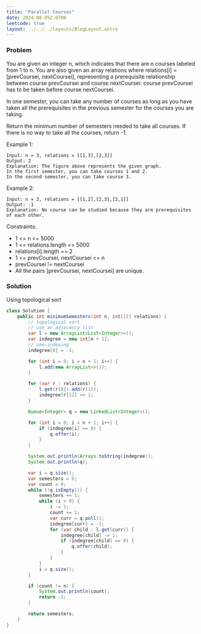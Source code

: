 ```yaml
---
title: "Parallel Courses"
date: 2024-08-05Z-0700
leetcode: true
layout: ../../../layouts/BlogLayout.astro
---
```


### Problem

You are given an integer n, which indicates that there are n courses labeled from 1 to n. You are also given an array relations where relations[i] = [prevCoursei, nextCoursei], representing a prerequisite relationship between course prevCoursei and course nextCoursei: course prevCoursei has to be taken before course nextCoursei.

In one semester, you can take any number of courses as long as you have taken all the prerequisites in the previous semester for the courses you are taking.

Return the minimum number of semesters needed to take all courses. If there is no way to take all the courses, return -1.

Example 1:

```text
Input: n = 3, relations = [[1,3],[2,3]]
Output: 2
Explanation: The figure above represents the given graph.
In the first semester, you can take courses 1 and 2.
In the second semester, you can take course 3.
```

Example 2:

```text
Input: n = 3, relations = [[1,2],[2,3],[3,1]]
Output: -1
Explanation: No course can be studied because they are prerequisites of each other.
```

Constraints:

- 1 <= n <= 5000
- 1 <= relations.length <= 5000
- relations[i].length == 2
- 1 <= prevCoursei, nextCoursei <= n
- prevCoursei != nextCoursei
- All the pairs [prevCoursei, nextCoursei] are unique.

### Solution

Using topological sort

```java
class Solution {
    public int minimumSemesters(int n, int[][] relations) {
        // topological sort
        // use an adjacency list
        var l = new ArrayList<List<Integer>>();
        var indegree = new int[n + 1];
        // one-indexing
        indegree[0] = -1;

        for (int i = 0; i < n + 1; i++) {
            l.add(new ArrayList<>());
        }

        for (var r : relations) {
            l.get(r[0]).add(r[1]);
            indegree[r[1]] += 1;
        }

        Queue<Integer> q = new LinkedList<Integer>();

        for (int i = 0; i < n + 1; i++) {
            if (indegree[i] == 0) {
                q.offer(i);
            }
        }

        System.out.println(Arrays.toString(indegree));
        System.out.println(q);

        var i = q.size();
        var semesters = 0;
        var count = 0;
        while (!q.isEmpty()) {
            semesters += 1;
            while (i > 0) {
                i -= 1;
                count += 1;
                var curr = q.poll();
                indegree[curr] = -1;
                for (var child : l.get(curr)) {
                    indegree[child] -= 1;
                    if (indegree[child] == 0) {
                        q.offer(child);
                    }
                }
            }
            i = q.size();
        }

        if (count != n) {
            System.out.println(count);
            return -1;
        }

        return semesters;
    }
}
```
